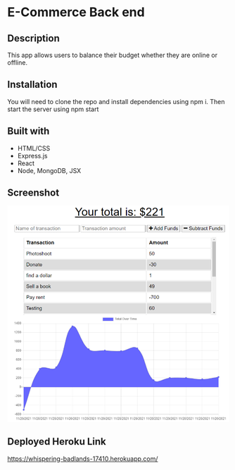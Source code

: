 # E-Commerce Back end

## Description 
This app allows users to balance their budget whether they are online or offline. 

## Installation
You will need to clone the repo and install dependencies using npm i. Then start the server using npm start

## Built with 
- HTML/CSS
- Express.js
- React
- Node, MongoDB, JSX

## Screenshot
![alt text](assets/images/budgss.PNG)

## Deployed Heroku Link
https://whispering-badlands-17410.herokuapp.com/
